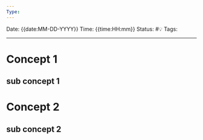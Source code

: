 ```yaml
---
Type:
---
```

Date: {{date:MM-DD-YYYY}}
Time: {{time:HH:mm}}
Status: #💡 
Tags:

----
# Concept 1
## sub concept 1



# Concept 2
## sub concept 2